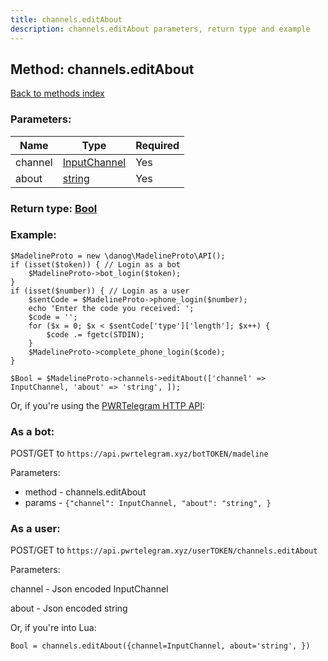 ```yaml
---
title: channels.editAbout
description: channels.editAbout parameters, return type and example
---
```

## Method: channels.editAbout  
[Back to methods index](index.md)


### Parameters:

| Name     |    Type       | Required |
|----------|---------------|----------|
|channel|[InputChannel](../types/InputChannel.md) | Yes|
|about|[string](../types/string.md) | Yes|


### Return type: [Bool](../types/Bool.md)

### Example:


```
$MadelineProto = new \danog\MadelineProto\API();
if (isset($token)) { // Login as a bot
    $MadelineProto->bot_login($token);
}
if (isset($number)) { // Login as a user
    $sentCode = $MadelineProto->phone_login($number);
    echo 'Enter the code you received: ';
    $code = '';
    for ($x = 0; $x < $sentCode['type']['length']; $x++) {
        $code .= fgetc(STDIN);
    }
    $MadelineProto->complete_phone_login($code);
}

$Bool = $MadelineProto->channels->editAbout(['channel' => InputChannel, 'about' => 'string', ]);
```

Or, if you're using the [PWRTelegram HTTP API](https://pwrtelegram.xyz):

### As a bot:

POST/GET to `https://api.pwrtelegram.xyz/botTOKEN/madeline`

Parameters:

* method - channels.editAbout
* params - `{"channel": InputChannel, "about": "string", }`



### As a user:

POST/GET to `https://api.pwrtelegram.xyz/userTOKEN/channels.editAbout`

Parameters:

channel - Json encoded InputChannel

about - Json encoded string




Or, if you're into Lua:

```
Bool = channels.editAbout({channel=InputChannel, about='string', })
```

